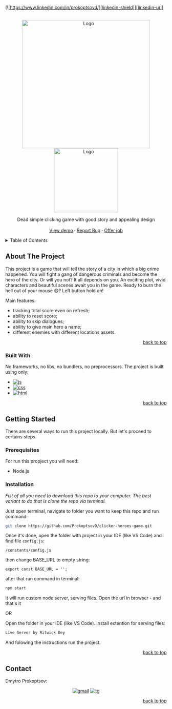 <a name="readme-top"></a>

[![https://www.linkedin.com/in/prokoptsovd/][linkedin-shield]][linkedin-url]

<!-- PROJECT LOGO -->
<br />
<div align="center">
  <a href="https://github.com/othneildrew/Best-README-Template">
    <img src="/clicker-heroes-game/assets/images/logo.png" alt="Logo" width="400" height="auto">
  </a>
  <a href="https://github.com/othneildrew/Best-README-Template">
    <img src="/clicker-heroes-game/assets/images/edition.png" alt="Logo" width="200" height="auto">
  </a>

  <p align="center">
    Dead simple clicking game with good story and appealing design
    <br />
    <br />
    <a href="https://github.com/othneildrew/Best-README-Template">View demo</a>
    ·
    <a href="https://t.me/dima_prokoptsov">Report Bug</a>
    ·
    <a href="https://t.me/dima_prokoptsov">Offer job</a>
  </p>
</div>

<!-- TABLE OF CONTENTS -->
<details>
  <summary>Table of Contents</summary>
  <ol>
    <li>
      <a href="#about-the-project">About The Project</a>
      <ul>
        <li><a href="#built-with">Built With</a></li>
      </ul>
    </li>
    <li>
      <a href="#getting-started">Getting Started</a>
      <ul>
        <li><a href="#prerequisites">Prerequisites</a></li>
        <li><a href="#installation">Installation</a></li>
      </ul>
    </li>
    <li><a href="#contact">Contact</a></li>
  </ol>
</details>

<!-- ABOUT THE PROJECT -->

## About The Project

This project is a game that will tell the story of a city in which a big crime happened. You will fight a gang of dangerous criminals and become the hero of the city. Or will you not? It all depends on you. An exciting plot, vivid characters and beautiful scenes await you in the game. Ready to burn the hell out of your mouse :smile:? Left button hold on!

Main features:

- tracking total score even on refresh;
- ability to reset score;
- ability to skip dialogues;
- ability to give main hero a name;
- different enemies with different locations assets.

<p align="right"><a href="#readme-top">back to top</a></p>

### Built With

No frameworks, no libs, no bundlers, no preprocessors. The project is built using only:

- [![js]][js-url]
- [![css]][css-url]
- [![html]][html-url]

<p align="right"><a href="#readme-top">back to top</a></p>

<!-- GETTING STARTED -->

## Getting Started

There are several ways to run this project locally. But let's proceed to certains steps

### Prerequisites

For run this propject you will need:

- Node.js

### Installation

_Fist of all you need to download this repo to your computer. The best variant to do that is clone the repo via terminal._

Just open terminal, navigate to folder you want to keep this repo and run command:

```sh
git clone https://github.com/ProkoptsovD/clicker-heroes-game.git
```

Once it's done, open the folder with project in your IDE (like VS Code) and find file `config.js`:

`/constants/config.js`

then change BASE_URL to empty string:

`export const BASE_URL = '';`

after that run command in terminal:

```js
npm start
```

It will run custom node server, serving files. Open the url in browser - and that's it

OR

Open the folder in your IDE (like VS Code). Install extention for serving files:

```sh
Live Server by Ritwick Dey
```

And folowing the instructions run the project.

<p align="right"><a href="#readme-top">back to top</a></p>

## Contact

Dmytro Prokoptsov: <p align="center">[![gmail]][gmail-url] [![tg]][tg-url]</p>

<p align="right"><a href="#readme-top">back to top</a></p>

[linkedin-shield]: https://img.shields.io/badge/-LinkedIn-black.svg?style=for-the-badge&logo=linkedin&colorB=555
[linkedin-url]: https://www.linkedin.com/in/prokoptsovd/
[js]: https://img.shields.io/badge/-JavaScript-000000?logo=javascript&style=for-the-badge
[js-url]: https://www.ecma-international.org/publications-and-standards/standards/ecma-262/
[css]: https://img.shields.io/badge/-CSS-2965f1?logo=css3&style=for-the-badge
[css-url]: https://www.w3.org/Style/CSS/specs.en.html
[html]: https://img.shields.io/badge/-HTML-545454?logo=html5&style=for-the-badge
[html-url]: https://html.spec.whatwg.org/

<!-- icons -->

[gmail]: https://img.shields.io/badge/-gmail-ffffff?logo=gmail
[gmail-url]: mailto:fenderman1992@gmail.com
[tg]: https://img.shields.io/badge/-telegram-ffffff?logo=telegram
[tg-url]: https://t.me/dima_prokoptsov

```

```
